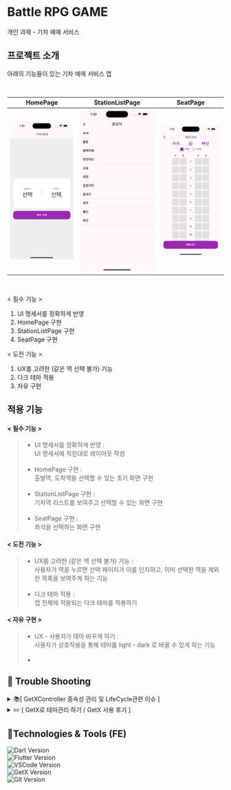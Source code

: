 # Battle RPG GAME
개인 과제 - 기차 예매 서비스

## 프로젝트 소개
아래의 기능들이 있는 기차 예매 서비스 앱

<br>

| HomePage | StationListPage | SeatPage |
| --- | --- | --- |
| <img src='docs/home_page.png'> | <img src='docs/station_list_page.png'> | <img src='docs/seat_page.png'> |

<br>

< 필수 기능 > 
1. UI 명세서를 정확하게 반영
2. HomePage 구현
3. StationListPage 구현
4. SeatPage 구현

< 도전 기능 >
1. UX를 고려한 (같은 역 선택 불가) 기능
2. 다크 테마 적용
3. 자유 구현
    
## 적용 기능
#### < 필수 기능 >
>* UI 명세서를 정확하게 반영 : 
<br>UI 명세서에 적힌대로 레이아웃 작성<br><br>
>* HomePage 구현 : 
<br>출발역, 도착역을 선택할 수 있는 초기 화면 구현<br><br>
>* StationListPage 구현 : 
<br>기차역 리스트를 보여주고 선택할 수 있는 화면 구현<br><br>
>* SeatPage 구현 :
<br>좌석을 선택하는 화면 구현
#### < 도전 기능 >
>* UX를 고려한 (같은 역 선택 불가) 기능 :
<br>사용자가 역을 누르면 선택 페이지가 이를 인지하고, 이미 선택한 역을 제외한 목록을 보여주게 하는 기능<br><br>
>* 다크 테마 적용 :
<br>앱 전체에 적용되는 다크 테마를 적용하기
#### < 자유 구현 >
>* UX - 사용자가 테마 바꾸게 하기 : 
<br>사용자가 상호작용을 통해 테마를 light - dark 로 바꿀 수 있게 하는 기능<br><br>
>* 

## 🚨 Trouble Shooting

<details>
<summary>📚[ GetXController 종속성 관리 및 LifeCycle관련 이슈 ]</summary>
<div markdown="1">

### [GetX Controller](https://hamiric.tistory.com/53)

 <br>
</div>
</details>

<details>
<summary>✏️ [ GetX로 테마관리 하기 / GetX 사용 후기 ]</summary>
<div markdown="1">

### [GetX Controller](https://hamiric.tistory.com/54)

 <br>
</div>
</details>

## 📝Technologies & Tools (FE)

![Dart Version](https://img.shields.io/badge/Dart-3.5.4-brightgreen)<br>
![Flutter Version](https://img.shields.io/badge/Flutter-3.24.4-blue)<br>
![VSCode Version](https://img.shields.io/badge/VSCode-1.95.0-1E1E1E)<br>
![GetX Version](https://img.shields.io/badge/GetX-4.6.6-purple)<br>
![Git Version](https://img.shields.io/badge/Git-2.35.3-orange)<br>